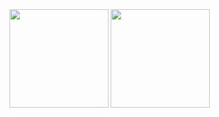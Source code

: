 <div>
  <img height=175 src="https://github-readme-stats.vercel.app/api?username=lisyce&hide_rank=true&theme=transparent&hide_border=true&hide=stars&custom_title=At%20A%20Glance%20&show_icons=true&title_color=6e56f0" />
  <img height=175 src="https://github-readme-stats.vercel.app/api/top-langs/?username=lisyce&theme=transparent&hide_progress=true&hide_border=true&title_color=6e56f0" />
</div>
